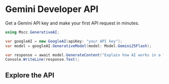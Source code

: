 # Gemini Developer API

Get a Gemini API key and make your first API request in minutes.

```csharp
using Mscc.GenerativeAI;

var googleAI = new GoogleAI(apiKey: "your API key");
var model = googleAI.GenerativeModel(model: Model.Gemini25Flash);

var response = await model.GenerateContent("Explain how AI works in a few words");
Console.WriteLine(response.Text);
```

## Explore the API
